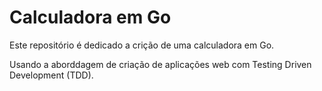 # Calculadora em Go

Este repositório é dedicado a crição de uma calculadora em Go.

Usando a aborddagem de criação de aplicações web com Testing Driven Development (TDD).
